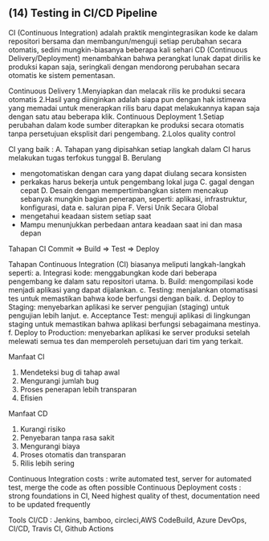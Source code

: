 <h2>(14) Testing in CI/CD Pipeline</h2>

CI (Continuous Integration) adalah praktik mengintegrasikan kode ke dalam repositori bersama dan membangun/menguji setiap perubahan secara otomatis, sedini mungkin-biasanya beberapa kali sehari
CD (Continuous Delivery/Deployment) menambahkan bahwa perangkat lunak dapat dirilis ke produksi kapan saja, seringkali dengan mendorong perubahan secara otomatis ke sistem pementasan.

Continuous Delivery
1.Menyiapkan dan melacak rilis ke produksi secara otomatis
2.Hasil yang diinginkan adalah siapa pun dengan hak istimewa yang memadai untuk menerapkan rilis baru dapat melakukannya kapan saja dengan satu atau beberapa klik.
Continuous Deployment
1.Setiap perubahan dalam kode sumber diterapkan ke produksi secara otomatis tanpa persetujuan eksplisit dari pengembang.
2.Lolos quality control

CI yang baik :
A. Tahapan yang dipisahkan
setiap langkah dalam CI harus melakukan tugas terfokus tunggal
B. Berulang
- mengotomatiskan dengan cara yang dapat diulang secara konsisten
- perkakas harus bekerja untuk pengembang lokal juga
C. gagal dengan cepat
D. Desain dengan mempertimbangkan sistem
mencakup sebanyak mungkin bagian penerapan, seperti: aplikasi, infrastruktur, konfigurasi, data
e. saluran pipa
F. Versi Unik Secara Global
- mengetahui keadaan sistem setiap saat
- Mampu menunjukkan perbedaan antara keadaan saat ini dan masa depan

Tahapan CI
Commit => Build => Test => Deploy

Tahapan Continuous Integration (CI) biasanya meliputi langkah-langkah seperti:
a. Integrasi kode: menggabungkan kode dari beberapa pengembang ke dalam satu repositori utama.
b. Build: mengompilasi kode menjadi aplikasi yang dapat dijalankan.
c. Testing: menjalankan otomatisasi tes untuk memastikan bahwa kode berfungsi dengan baik.
d. Deploy to Staging: menyebarkan aplikasi ke server pengujian (staging) untuk pengujian lebih lanjut.
e. Acceptance Test: menguji aplikasi di lingkungan staging untuk memastikan bahwa aplikasi berfungsi sebagaimana mestinya.
f. Deploy to Production: menyebarkan aplikasi ke server produksi setelah melewati semua tes dan memperoleh persetujuan dari tim yang terkait.

Manfaat CI
1. Mendeteksi bug di tahap awal
2. Mengurangi jumlah bug
3. Proses penerapan lebih transparan
4. Efisien

Manfaat CD
1. Kurangi risiko
2. Penyebaran tanpa rasa sakit
3. Mengurangi biaya
4. Proses otomatis dan transparan
5. Rilis lebih sering

Continuous Integration costs : write automated test, server for automated test, merge the code as often possible
Continuous Deployment costs : strong foundations in CI, Need highest quality of thest, documentation need to be updated frequently

Tools CI/CD : Jenkins, bamboo, circleci,AWS CodeBuild, Azure DevOps, CI/CD, Travis CI, Github Actions